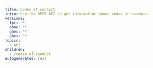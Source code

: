 ```yaml
---
title: Codes of conduct
intro: Use the REST API to get information about codes of conduct.
versions:
  fpt: '*'
  ghae: '*'
  ghec: '*'
  ghes: '*'
topics:
  - API
children:
  - /codes-of-conduct
autogenerated: rest
---
```




<!-- Content after this section is automatically generated -->

